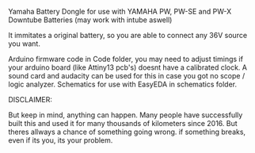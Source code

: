 Yamaha Battery Dongle for use with
YAMAHA PW, PW-SE and PW-X Downtube Batteries (may work with intube aswell)

It immitates a original battery, so you are able to connect any 36V source you want.

Arduino firmware code in Code folder, you may need to adjust timings if your arduino board (like Attiny13 pcb's) doesnt have a calibrated clock. A sound card and audacity can be used for this in case you got no scope / logic analyzer.
Schematics for use with EasyEDA in schematics folder.



DISCLAIMER:

But keep in mind, anything can happen. 
Many people have successfully built this and used it for many thousands of kilometers since 2016. 
But theres allways a chance of something going wrong. 
if something breaks, even if its you, its your problem.